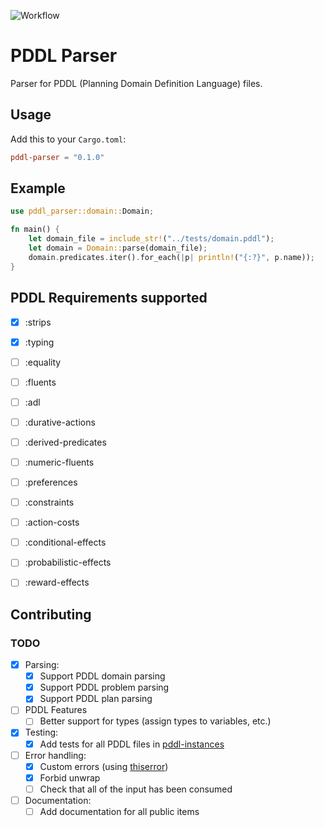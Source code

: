 ![Workflow](https://github.com/mrrobb/pddl-parser/actions/workflows/main.yml/badge.svg)

# PDDL Parser

Parser for PDDL (Planning Domain Definition Language) files.

## Usage

Add this to your `Cargo.toml`:

```toml
pddl-parser = "0.1.0"
```

## Example

```rust
use pddl_parser::domain::Domain;

fn main() {
    let domain_file = include_str!("../tests/domain.pddl");
    let domain = Domain::parse(domain_file);
    domain.predicates.iter().for_each(|p| println!("{:?}", p.name));
}
```

## PDDL Requirements supported

- [x] :strips
- [x] :typing
- [ ] :equality
- [ ] :fluents
- [ ] :adl
- [ ] :durative-actions
- [ ] :derived-predicates
- [ ] :numeric-fluents
- [ ] :preferences
- [ ] :constraints
- [ ] :action-costs
- [ ] :conditional-effects
- [ ] :probabilistic-effects
- [ ] :reward-effects


## Contributing

### TODO

- [x] Parsing:
  - [x] Support PDDL domain parsing
  - [x] Support PDDL problem parsing
  - [x] Support PDDL plan parsing

- [ ] PDDL Features
  - [ ] Better support for types (assign types to variables, etc.)

- [x] Testing:
  - [x] Add tests for all PDDL files in [pddl-instances](https://github.com/potassco/pddl-instances)

- [ ] Error handling:
  - [x] Custom errors (using [thiserror](https://crates.io/crates/thiserror))
  - [x] Forbid unwrap
  - [ ] Check that all of the input has been consumed

- [ ] Documentation:
  - [ ] Add documentation for all public items